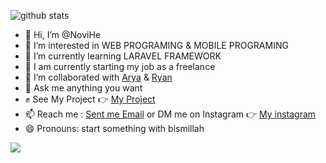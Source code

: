 ![github stats](https://github-readme-stats.vercel.app/api?username=NoviHe&show_icons=true)
- 👋 Hi, I’m @NoviHe
- 👀 I’m interested in WEB PROGRAMING & MOBILE PROGRAMING
- 🌱 I’m currently learning LARAVEL FRAMEWORK
- 🔭 I am currently starting my job as a freelance
- 🤘 I’m collaborated with <a href="https://www.instagram.com/sagitarisandy/">Arya</a> & <a href="https://www.instagram.com/ryandinulfatah12/">Ryan</a>
- 💬 Ask me anything you want
- ✊ See My Project 👉 <a href="#">My Project</a>
- 📫 Reach me : <a href="mailto:noovv9@gmail.com">Sent me Email</a> or DM me on Instagram 👉 <a href="https://www.instagram.com/herlambang.saja/">My instagram</a>
- 😄 Pronouns: start something with bismillah

<img src="https://github-readme-stats.vercel.app/api/top-langs/?username=NoviHe&theme=vue">

<!---
NoviHe/NoviHe is a ✨ special ✨ repository because its `README.md` (this file) appears on your GitHub profile.
You can click the Preview link to take a look at your changes.
--->
